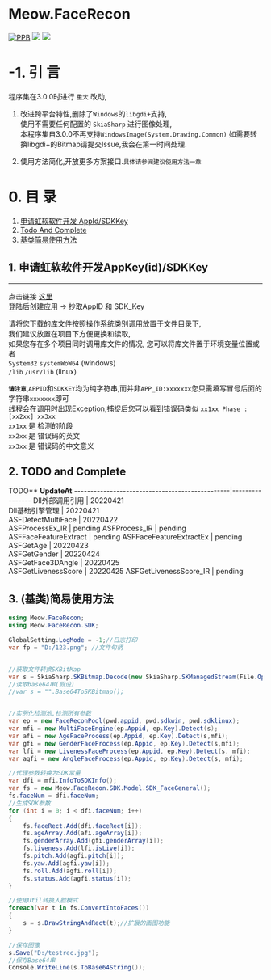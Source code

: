 # Meow.FaceRecon

[![PPB](https://github.com/DavidSciMeow/Meow.FaceRecon/actions/workflows/ppb.yml/badge.svg)](https://github.com/DavidSciMeow/Meow.FaceRecon/actions/workflows/ppb.yml)
![](https://img.shields.io/nuget/vpre/Electronicute.Meow.FaceRecon?label=NuGet%20Version)
![](https://img.shields.io/nuget/dt/Electronicute.Meow.FaceRecon?label=Nuget%20Download)

# -1. 引 言
程序集在3.0.0时进行 `重大` 改动,  

1. 改进跨平台特性,删除了`Windows`的`libgdi+`支持,  
使用不需要任何配置的 `SkiaSharp` 进行图像处理,  
本程序集自3.0.0不再支持`WindowsImage(System.Drawing.Common)`
如需要转换libgdi+的Bitmap请提交Issue,我会在第一时间处理.  

1. 使用方法简化,开放更多方案接口.`具体请参阅建议使用方法一章`

# 0. 目 录
1. [申请虹软软件开发 AppId/SDKKey](#1)
1. [Todo And Complete](#2)
1. [基类简易使用方法](#3)


## 1. 申请虹软软件开发AppKey(id)/SDKKey<a name="1"></a>
-------
点击链接 [这里](https://ai.arcsoft.com.cn/ucenter/resource/build/index.html#/login)  
登陆后创建应用 -> 抄取AppID 和 SDK_Key

请将您下载的库文件按照操作系统类别调用放置于文件目录下,  
我们建议放置在项目下方便更换和读取,  
如果您存在多个项目同时调用库文件的情况,
您可以将库文件置于环境变量位置或者  
`System32` `systemWoW64` (windows)  
`/lib` `/usr/lib` (linux)

**`请注意`**,`APPID`和`SDKKEY`均为纯字符串,而并非`APP_ID:xxxxxxx`您只需填写冒号后面的字符串`xxxxxxx`即可  
线程会在调用时出现Exception,捕捉后您可以看到错误码类似 `xx1xx Phase : [xx2xx] xx3xx`  
`xx1xx` 是 检测的阶段  
`xx2xx` 是 错误码的英文  
`xx3xx` 是 错误码的中文意义  

## 2. TODO and Complete<a name="2"></a>
TODO**                                      **UpdateAt**
------------------------------------------------|----------------
Dll外部调用引用                                  | 20220421       
Dll基础引擎管理                                  | 20220421       
ASFDetectMultiFace                             | 20220422       
ASFProcessEx_IR                                | pending 
ASFProcess_IR                                  | pending 
ASFFaceFeatureExtract                          | pending 
ASFFaceFeatureExtractEx                        | pending 
ASFGetAge                                      | 20220423               
ASFGetGender                                   | 20220424               
ASFGetFace3DAngle                              | 20220425        
ASFGetLivenessScore                            | 20220425
ASFGetLivenessScore_IR                         | pending

## 3. (基类)简易使用方法<a name="3"></a>
```csharp
using Meow.FaceRecon;
using Meow.FaceRecon.SDK;

GlobalSetting.LogMode = -1;//日志打印
var fp = "D:/123.png"; //文件句柄


//获取文件转换SKBitMap
var s = SkiaSharp.SKBitmap.Decode(new SkiaSharp.SKManagedStream(File.OpenRead(fp)));
//读取base64串(假设)
//var s = "".Base64ToSKBitmap();


//实例化检测池,检测所有参数
var ep = new FaceReconPool(pwd.appid, pwd.sdkwin, pwd.sdklinux);
var mfi = new MultiFaceEngine(ep.Appid, ep.Key).Detect(s);
var afi = new AgeFaceProcess(ep.Appid, ep.Key).Detect(s,mfi);
var gfi = new GenderFaceProcess(ep.Appid, ep.Key).Detect(s,mfi);
var lfi = new LivenessFaceProcess(ep.Appid, ep.Key).Detect(s, mfi);
var agfi = new AngleFaceProcess(ep.Appid, ep.Key).Detect(s, mfi);

//代理参数转换为SDK常量
var dfi = mfi.InfoToSDKInfo();
var fs = new Meow.FaceRecon.SDK.Model.SDK_FaceGeneral();
fs.faceNum = dfi.faceNum;
//生成SDK参数
for (int i = 0; i < dfi.faceNum; i++)
{
    fs.faceRect.Add(dfi.faceRect[i]);
    fs.ageArray.Add(afi.ageArray[i]);
    fs.genderArray.Add(gfi.genderArray[i]);
    fs.liveness.Add(lfi.isLive[i]);
    fs.pitch.Add(agfi.pitch[i]);
    fs.yaw.Add(agfi.yaw[i]);
    fs.roll.Add(agfi.roll[i]);
    fs.status.Add(agfi.status[i]);
}

//使用Util转换人脸模式
foreach(var t in fs.ConvertIntoFaces())
{
    s = s.DrawStringAndRect(t);//扩展的画图功能
}

//保存图像
s.Save("D:/testrec.jpg");
//保存Base64串
Console.WriteLine(s.ToBase64String());
```


